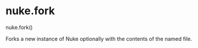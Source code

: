 # nuke.fork
nuke.fork()

Forks a new instance of Nuke optionally with the contents of the named file.